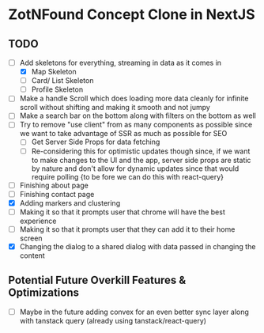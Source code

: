 # ZotNFound Concept Clone in NextJS

## TODO

- [ ] Add skeletons for everything, streaming in data as it comes in
  - [x] Map Skeleton
  - [ ] Card/ List Skeleton
  - [ ] Profile Skeleton
- [ ] Make a handle Scroll which does loading more data cleanly for infinite scroll without shifting and making it smooth and not jumpy
- [ ] Make a search bar on the bottom along with filters on the bottom as well
- [ ] Try to remove "use client" from as many components as possible since we want to take advantage of SSR as much as possible for SEO
  - [ ] Get Server Side Props for data fetching
  - [ ] Re-considering this for optimistic updates though since, if we want to make changes to the UI and the app, server side props are static by nature and don't allow for dynamic updates since that would require polling {to be fore we can do this with react-query}
- [ ] Finishing about page
- [ ] Finishing contact page
- [x] Adding markers and clustering
- [ ] Making it so that it prompts user that chrome will have the best experience
- [ ] Making it so that it prompts user that they can add it to their home screen
- [x] Changing the dialog to a shared dialog with data passed in changing the content

## Potential Future Overkill Features & Optimizations

- [ ] Maybe in the future adding convex for an even better sync layer along with tanstack query (already using tanstack/react-query)

